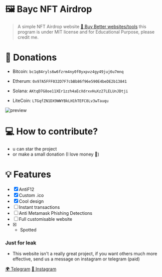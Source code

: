 # 🖼️ Bayc NFT Airdrop
> A simple NFT Airdrop website
[:gem: Buy Better websites/tools](https://bit.ly/3Jh5HmX)
this program is under MIT license and for Educational Purpose, please credit me.


# 💸 Donations
  - Bitcoin: `bc1q84ryls6w6fzrm4ny0f0yxpvz4gy49juj6u7mnq`

  - Etherum: `0x97A5FFF032D7F7cbBb86f96e590E4beDE2b13841`

  - Solana: `AKtqD7G8oe11XEr1zzh4aEcXdrxvHuXz27LELUnJDtji`

  - LiteCoin: `LTGqfZN1DX9WWYBkLH1hTEFC8Lv3wTauqu`

![preview](https://cdn.discordapp.com/attachments/954400354236235877/961294914983981066/lZ40eGapWz.png)


# 💻 How to contribute?
- u can star the project
- or make a small donation (I love money 🤑)

# 💡 Features
- [x] AntiF12
- [x] Custom .ico
- [x] Cool design 
- [ ] Instant transactions
- [ ] Anti Metamask Phishing Detections
- [ ] Full customisable website
- [x] - Spotted


### Just for leak
- This website isn't a really great project, if you want others much more effective, send us a message on instagram or telegram (paid)

[🌍 Telegram](https://t.me/nftmontana)
[:gem: Instagram](https://instagram.com/nftscam_)
